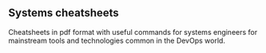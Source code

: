 ## Systems cheatsheets

Cheatsheets in pdf format with useful commands for systems engineers for mainstream tools and technologies common in the DevOps world.
